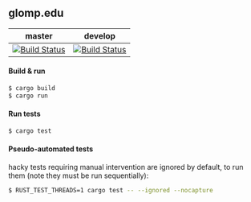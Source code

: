 
## glomp.edu

| master  | develop |
|---------|---|
| [![Build Status](https://travis-ci.org/xxami/glomp.edu.svg?branch=master)](https://travis-ci.org/xxami/glomp.edu) |[![Build Status](https://travis-ci.org/xxami/glomp.edu.svg?branch=develop)](https://travis-ci.org/xxami/glomp.edu) |

#### Build & run
```sh
$ cargo build
$ cargo run
```

#### Run tests
```sh
$ cargo test
```

#### Pseudo-automated tests
hacky tests requiring manual intervention are ignored by default, to run them (note they must be run sequentially):
```sh
$ RUST_TEST_THREADS=1 cargo test -- --ignored --nocapture
```
